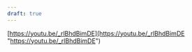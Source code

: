 ```yaml
---
draft: true
---
```


[https://youtu.be/_rlBhdBimDE](https://youtu.be/_rlBhdBimDE "https://youtu.be/_rlBhdBimDE")

